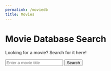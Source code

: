 ```yaml
---
permalink: /moviedb
title: Movies
---
```


# Movie Database Search
Looking for a movie? Search for it here!

<head>
    <style>
        body {
            /* Set the background image for the body */
            background-image: url('images/webbackground.png');
            /* Make the background cover the entire page */
            background-size: cover;
            /* Disable overscroll behavior */
            overscroll-behavior: none;
        }
    </style>
</head>

<body>
<!-- Input box for movie search -->
<div>
    <input type="text" id="movieInput" placeholder="Enter a movie title">
    <button onclick="searchMovies()">Search</button>
</div>

<!-- Display movie search results here -->
<div id="movieResults">
    <!-- Movie search results will be displayed here -->
</div>

<script>
    // Function to search for movies using the OMDB API
    function searchMovies() {
        // Get user input
        const movieInput = document.getElementById("movieInput");
        const query = movieInput.value;

        // Replace 'YOUR_OMDB_API_KEY' with your actual OMDB API key
        const apiKey = '85057df';
        const apiUrl = `https://www.omdbapi.com/?s=${encodeURIComponent(query)}&apikey=${apiKey}`;

        // Clear previous results
        const movieResults = document.getElementById("movieResults");
        movieResults.innerHTML = '';

        // Fetch data from the OMDB API
        fetch(apiUrl)
            .then(response => response.json())
            .then(data => {
                // Process and display movie data
                if (data.Response === "True" && data.Search) {
                    data.Search.forEach(movie => {
                        const movieElement = document.createElement("div");
                        movieElement.classList.add("movie-card"); // Add CSS class for styling
                        // Create and append elements like movie title, poster, year, etc.
                        movieElement.innerHTML = `<h3>${movie.Title}</h3><img src="${movie.Poster}" alt="${movie.Title}"><p>Year: ${movie.Year}</p>`;
                        movieResults.appendChild(movieElement);
                    });
                } else {
                    // Handle error or no results
                    movieResults.innerHTML = 'No movies found or an error occurred.';
                }
            })
            .catch(error => {
                console.error(error);
                movieResults.innerHTML = 'An error occurred while fetching data.';
            });
    }
</script>
</body>
